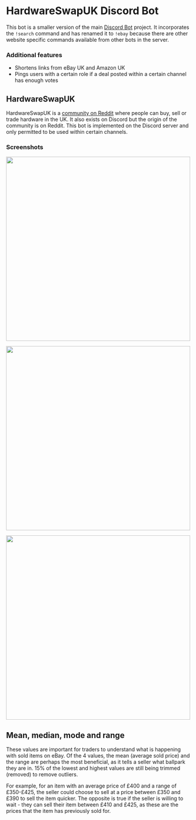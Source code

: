 # HardwareSwapUK Discord Bot 

This bot is a smaller version of the main [Discord Bot](https://github.com/sachinlim/discord-bot) project. It incorporates the `!search` command and has renamed it to `!ebay` because there are other website specific commands available from other bots in the server. 

### Additional features

* Shortens links from eBay UK and Amazon UK
* Pings users with a certain role if a deal posted within a certain channel has enough votes 


## HardwareSwapUK

HardwareSwapUK is a [community on Reddit](https://www.reddit.com/r/HardwareSwapUK/) where people can buy, sell or trade hardware in the UK. It also exists on Discord but the origin of the community is on Reddit. This bot is implemented on the Discord server and only permitted to be used within certain channels.

### Screenshots

<p align="left">
  <img src="https://user-images.githubusercontent.com/80691974/218193178-47d36538-933b-4066-946d-1ca149937d2e.JPG" width="500">
</p>

<p align="left">
  <img src="https://user-images.githubusercontent.com/80691974/212488986-e4bcdba9-e1e8-4835-8299-a6e3d9405da6.png" width="500">
</p>

<p align="left">
  <img src="https://user-images.githubusercontent.com/80691974/218193621-5cc7f57e-061c-4cbb-a9f6-f1e90d5ffce1.JPG" width="500">
</p>


## Mean, median, mode and range

These values are important for traders to understand what is happening with sold items on eBay. Of the 4 values, the mean (average sold price) and the range are perhaps the most beneficial, as it tells a seller what ballpark they are in. 15% of the lowest and highest values are still being trimmed (removed) to remove outliers. 

For example, for an item with an average price of £400 and a range of £350-£425, the seller could choose to sell at a price between £350 and £390 to sell the item quicker. The opposite is true if the seller is willing to wait - they can sell their item between £410 and £425, as these are the prices that the item has previously sold for. 
